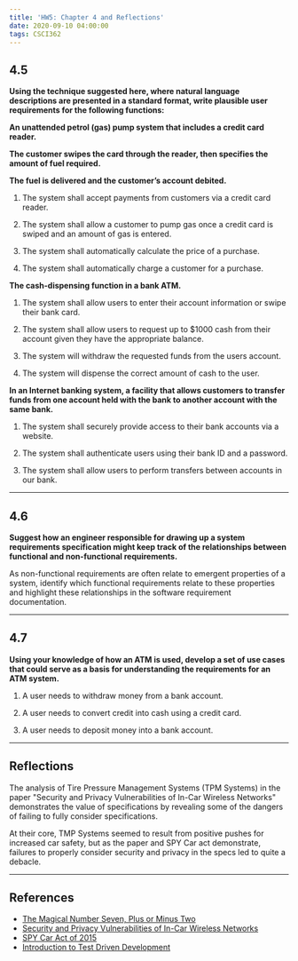 ```yaml
---
title: 'HW5: Chapter 4 and Reflections'
date: 2020-09-10 04:00:00
tags: CSCI362
---
```


## 4.5

**Using the technique suggested here, where natural language descriptions are presented in a standard format, write plausible user requirements for the following functions:**

**An unattended petrol (gas) pump system that includes a credit card reader.**

**The customer swipes the card through the reader, then specifies the amount of fuel required.**

**The fuel is delivered and the customer’s account debited.**

1. The system shall accept payments from customers via a credit card reader.

2. The system shall allow a customer to pump gas once a credit card is swiped and an amount of gas is entered.

3. The system shall automatically calculate the price of a purchase.

4. The system shall automatically charge a customer for a purchase.

**The cash-dispensing function in a bank ATM.**

1. The system shall allow users to enter their account information or swipe their bank card.

2. The system shall allow users to request up to $1000 cash from their account given they have the appropriate balance.

3. The system will withdraw the requested funds from the users account.

4. The system will dispense the correct amount of cash to the user.

**In an Internet banking system, a facility that allows customers to transfer funds from one account held with the bank to another account with the same bank.**

1. The system shall securely provide access to their bank accounts via a website.

2. The system shall authenticate users using their bank ID and a password.

3. The system shall allow users to perform transfers between accounts in our bank.

---

## 4.6

 **Suggest how an engineer responsible for drawing up a system requirements specification might keep track of the relationships between functional and non-functional requirements.**

As non-functional requirements are often relate to emergent properties of a system, identify which functional requirements relate to these properties and highlight these relationships in the software requirement documentation.

---

## 4.7

**Using your knowledge of how an ATM is used, develop a set of use cases that could serve as a basis for understanding the requirements for an ATM system.**

1. A user needs to withdraw money from a bank account.

2. A user needs to convert credit into cash using a credit card.

3. A user needs to deposit money into a bank account.

---

## Reflections

The analysis of Tire Pressure Management Systems (TPM Systems) in the paper "Security and Privacy Vulnerabilities of In-Car Wireless Networks" demonstrates the value of specifications by revealing some of the dangers of failing to fully consider specifications.

At their core, TMP Systems seemed to result from positive pushes for increased car safety, but as the paper and SPY Car act demonstrate, failures to properly consider security and privacy in the specs led to quite a debacle. 
___

## References

- [The Magical Number Seven, Plus or Minus Two](https://en.wikipedia.org/wiki/The_Magical_Number_Seven,_Plus_or_Minus_Two)
- [Security and Privacy Vulnerabilities of In-Car Wireless Networks](http://bowringj.people.cofc.edu/classes/csci%20362/docs/rfid-tire-pressure-2010-002-tpms.pdf)
- [SPY Car Act of 2015](https://www.markey.senate.gov/imo/media/doc/SPY%20Car%20legislation.pdf)
- [Introduction to Test Driven Development](http://www.agiledata.org/essays/tdd.html)
